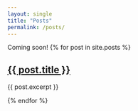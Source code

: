 ```yaml
---
layout: single
title: "Posts"
permalink: /posts/
---
```


Coming soon!
{% for post in site.posts %}
<h2><a href="{{ post.url }}">{{ post.title }}</a></h2>
<p>{{ post.excerpt }}</p>
{% endfor %}

